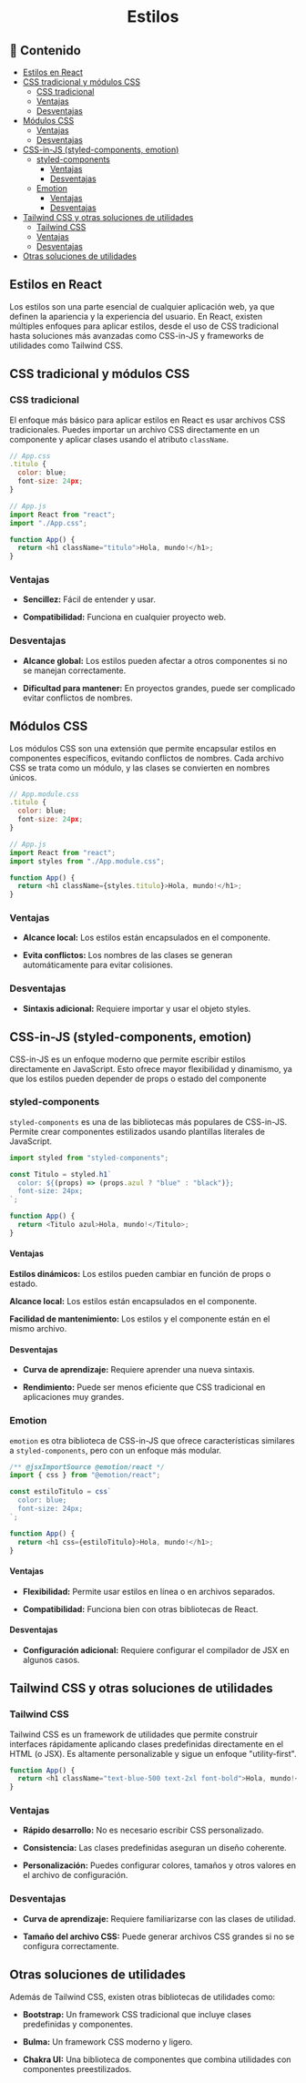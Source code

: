 <h1 align="center">Estilos</h1>

<h2>📑 Contenido</h2>

- [Estilos en React](#estilos-en-react)
- [CSS tradicional y módulos CSS](#css-tradicional-y-módulos-css)
  - [CSS tradicional](#css-tradicional)
  - [Ventajas](#ventajas)
  - [Desventajas](#desventajas)
- [Módulos CSS](#módulos-css)
  - [Ventajas](#ventajas-1)
  - [Desventajas](#desventajas-1)
- [CSS-in-JS (styled-components, emotion)](#css-in-js-styled-components-emotion)
  - [styled-components](#styled-components)
    - [Ventajas](#ventajas-2)
    - [Desventajas](#desventajas-2)
  - [Emotion](#emotion)
    - [Ventajas](#ventajas-3)
    - [Desventajas](#desventajas-3)
- [Tailwind CSS y otras soluciones de utilidades](#tailwind-css-y-otras-soluciones-de-utilidades)
  - [Tailwind CSS](#tailwind-css)
  - [Ventajas](#ventajas-4)
  - [Desventajas](#desventajas-4)
- [Otras soluciones de utilidades](#otras-soluciones-de-utilidades)

## Estilos en React

Los estilos son una parte esencial de cualquier aplicación web, ya que definen la apariencia y la experiencia del usuario. En React, existen múltiples enfoques para aplicar estilos, desde el uso de CSS tradicional hasta soluciones más avanzadas como CSS-in-JS y frameworks de utilidades como Tailwind CSS.

## CSS tradicional y módulos CSS

### CSS tradicional

El enfoque más básico para aplicar estilos en React es usar archivos CSS tradicionales. Puedes importar un archivo CSS directamente en un componente y aplicar clases usando el atributo `className`.

```javascript
// App.css
.titulo {
  color: blue;
  font-size: 24px;
}

// App.js
import React from "react";
import "./App.css";

function App() {
  return <h1 className="titulo">Hola, mundo!</h1>;
}
```

### Ventajas

- **Sencillez:** Fácil de entender y usar.

- **Compatibilidad:** Funciona en cualquier proyecto web.

### Desventajas

- **Alcance global:** Los estilos pueden afectar a otros componentes si no se manejan correctamente.

- **Dificultad para mantener:** En proyectos grandes, puede ser complicado evitar conflictos de nombres.

## Módulos CSS

Los módulos CSS son una extensión que permite encapsular estilos en componentes específicos, evitando conflictos de nombres. Cada archivo CSS se trata como un módulo, y las clases se convierten en nombres únicos.

```javascript
// App.module.css
.titulo {
  color: blue;
  font-size: 24px;
}

// App.js
import React from "react";
import styles from "./App.module.css";

function App() {
  return <h1 className={styles.titulo}>Hola, mundo!</h1>;
}
```

### Ventajas

- **Alcance local:** Los estilos están encapsulados en el componente.

- **Evita conflictos:** Los nombres de las clases se generan automáticamente para evitar colisiones.

### Desventajas

- **Sintaxis adicional:** Requiere importar y usar el objeto styles.

## CSS-in-JS (styled-components, emotion)

CSS-in-JS es un enfoque moderno que permite escribir estilos directamente en JavaScript. Esto ofrece mayor flexibilidad y dinamismo, ya que los estilos pueden depender de props o estado del componente

### styled-components

`styled-components` es una de las bibliotecas más populares de CSS-in-JS. Permite crear componentes estilizados usando plantillas literales de JavaScript.

```javascript
import styled from "styled-components";

const Titulo = styled.h1`
  color: ${(props) => (props.azul ? "blue" : "black")};
  font-size: 24px;
`;

function App() {
  return <Titulo azul>Hola, mundo!</Titulo>;
}
```

#### Ventajas

**Estilos dinámicos:** Los estilos pueden cambiar en función de props o estado.

**Alcance local:** Los estilos están encapsulados en el componente.

**Facilidad de mantenimiento:** Los estilos y el componente están en el mismo archivo.

#### Desventajas

- **Curva de aprendizaje:** Requiere aprender una nueva sintaxis.

- **Rendimiento:** Puede ser menos eficiente que CSS tradicional en aplicaciones muy grandes.

### Emotion

`emotion` es otra biblioteca de CSS-in-JS que ofrece características similares a `styled-components`, pero con un enfoque más modular.

```javascript
/** @jsxImportSource @emotion/react */
import { css } from "@emotion/react";

const estiloTitulo = css`
  color: blue;
  font-size: 24px;
`;

function App() {
  return <h1 css={estiloTitulo}>Hola, mundo!</h1>;
}
```

#### Ventajas

- **Flexibilidad:** Permite usar estilos en línea o en archivos separados.

- **Compatibilidad:** Funciona bien con otras bibliotecas de React.

#### Desventajas

- **Configuración adicional:** Requiere configurar el compilador de JSX en algunos casos.

## Tailwind CSS y otras soluciones de utilidades

### Tailwind CSS

Tailwind CSS es un framework de utilidades que permite construir interfaces rápidamente aplicando clases predefinidas directamente en el HTML (o JSX). Es altamente personalizable y sigue un enfoque "utility-first".

```javascript
function App() {
  return <h1 className="text-blue-500 text-2xl font-bold">Hola, mundo!</h1>;
}
```

### Ventajas

- **Rápido desarrollo:** No es necesario escribir CSS personalizado.

- **Consistencia:** Las clases predefinidas aseguran un diseño coherente.

- **Personalización:** Puedes configurar colores, tamaños y otros valores en el archivo de configuración.

### Desventajas

- **Curva de aprendizaje:** Requiere familiarizarse con las clases de utilidad.

- **Tamaño del archivo CSS:** Puede generar archivos CSS grandes si no se configura correctamente.

## Otras soluciones de utilidades

Además de Tailwind CSS, existen otras bibliotecas de utilidades como:

- **Bootstrap:** Un framework CSS tradicional que incluye clases predefinidas y componentes.

- **Bulma:** Un framework CSS moderno y ligero.

- **Chakra UI:** Una biblioteca de componentes que combina utilidades con componentes preestilizados.

